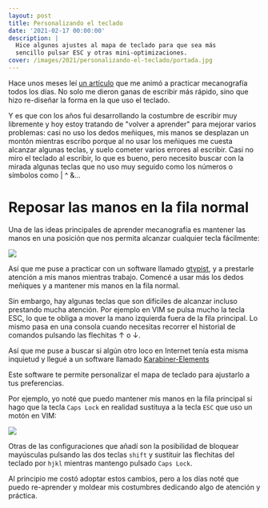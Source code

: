 ```yaml
---
layout: post
title: Personalizando el teclado
date: '2021-02-17 00:00:00'
description: |
  Hice algunos ajustes al mapa de teclado para que sea más
  sencillo pulsar ESC y otras mini-optimizaciones.
cover: /images/2021/personalizando-el-teclado/portada.jpg
---
```


Hace unos meses leí [un artículo](/links-files/programmings-dirtiest-little-secret/) que me animó a practicar
mecanografía todos los días. No solo me dieron ganas de escribir
más rápido, sino que hizo re-diseñar la forma en la que uso el teclado.

Y es que con los años fui desarrollando la costumbre de escribir muy
libremente y hoy estoy tratando de "volver a aprender" para mejorar varios
problemas: casi no uso los dedos meñiques, mis manos se desplazan un
montón mientras escribo porque al no usar los meñiques me cuesta alcanzar algunas teclas, y suelo
cometer varios errores al escribir. Casi no miro el teclado al escribir, lo que es bueno, pero
necesito buscar con la mirada algunas teclas que no uso muy seguido como los números o símbolos como | ^ &...

# Reposar las manos en la fila normal

Una de las ideas principales de aprender mecanografía es mantener las manos en
una posición que nos permita alcanzar cualquier tecla fácilmente:

![](/images/2021/personalizando-el-teclado/teclado.png)

Así que me puse a practicar con un software llamado 
[gtypist](https://github.com/alexei-matveev/gtypist), y a prestarle atención
a mis manos mientras trabajo. Comencé a usar más los dedos meñiques y a mantener
mis manos en la fila normal.

Sin embargo, hay algunas teclas que son difíciles de alcanzar incluso prestando
mucha atención. Por ejemplo en VIM se pulsa mucho la tecla ESC, lo que te obliga a mover
la mano izquierda fuera de la fila principal. Lo mismo pasa en una consola cuando
necesitas recorrer el historial de comandos pulsando las flechitas ↑ o ↓.

Así que me puse a buscar si algún otro loco en Internet tenía esta misma inquietud y llegué
a un software llamado [Karabiner-Elements](https://karabiner-elements.pqrs.org/)

Este software te permite personalizar el mapa de teclado para ajustarlo
a tus preferencias.

Por ejemplo, yo noté que puedo mantener mis manos en la fila principal si hago
que la tecla `Caps Lock` en realidad sustituya a la tecla `ESC` que uso un
motón en VIM:

![](/images/2021/personalizando-el-teclado/karabiner.png)

Otras de las configuraciones que añadí son la posibilidad de bloquear mayúsculas
pulsando las dos teclas `shift` y sustituir las flechitas
del teclado por `hjkl` mientras mantengo pulsado `Caps Lock`.

Al principio me costó adoptar estos cambios, pero a los días noté que
puedo re-aprender y moldear mis costumbres dedicando algo de atención y práctica.
